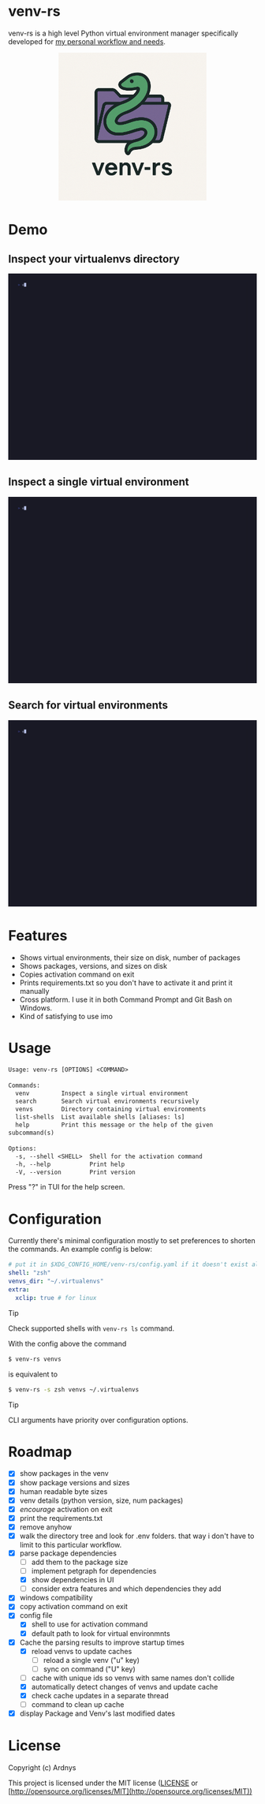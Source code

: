 # venv-rs

venv-rs is a high level Python virtual environment manager specifically developed for [my personal workflow and needs](https://ardnys.github.io/projects/venv-manager/).
<div align="center">
  <img src="https://raw.githubusercontent.com/Ardnys/venv-rs/refs/heads/refactor/images/venv_rs_logo.png" width=300 height=300 />
</div>

# Demo
## Inspect your virtualenvs directory
<img src="https://raw.githubusercontent.com/Ardnys/venv-rs/refs/heads/refactor/images/venvs_demo.gif" />

## Inspect a single virtual environment
<img src="https://raw.githubusercontent.com/Ardnys/venv-rs/refs/heads/refactor/images/venv_demo.gif" />

## Search for virtual environments
<img src="https://raw.githubusercontent.com/Ardnys/venv-rs/refs/heads/refactor/images/search_demo.gif" />

# Features
- Shows virtual environments, their size on disk, number of packages
- Shows packages, versions, and sizes on disk
- Copies activation command on exit
- Prints requirements.txt so you don't have to activate it and print it manually
- Cross platform. I use it in both Command Prompt and Git Bash on Windows.
- Kind of satisfying to use imo

# Usage
```
Usage: venv-rs [OPTIONS] <COMMAND>

Commands:
  venv         Inspect a single virtual environment
  search       Search virtual environments recursively
  venvs        Directory containing virtual environments
  list-shells  List available shells [aliases: ls]
  help         Print this message or the help of the given subcommand(s)

Options:
  -s, --shell <SHELL>  Shell for the activation command
  -h, --help           Print help
  -V, --version        Print version
```
Press "?" in TUI for the help screen.

# Configuration
Currently there's minimal configuration mostly to set preferences to shorten the commands. An example config is below:
```yaml
# put it in $XDG_CONFIG_HOME/venv-rs/config.yaml if it doesn't exist already
shell: "zsh" 
venvs_dir: "~/.virtualenvs"
extra:
  xclip: true # for linux
```
> [!Tip]
Check supported shells with `venv-rs ls` command.


With the config above the command
```bash
$ venv-rs venvs
```
is equivalent to
```bash
$ venv-rs -s zsh venvs ~/.virtualenvs
```
> [!Tip]
CLI arguments have priority over configuration options.

# Roadmap
- [x] show packages in the venv
- [x] show package versions and sizes
- [x] human readable byte sizes
- [x] venv details (python version, size, num packages)
- [x] _encourage_ activation on exit
- [x] print the requirements.txt
- [x] remove anyhow
- [x] walk the directory tree and look for .env folders. that way i don't have to limit to this particular workflow.
- [x] parse package dependencies
  - [ ] add them to the package size
  - [ ] implement petgraph for dependencies
  - [x] show dependencies in UI
  - [ ] consider extra features and which dependencies they add
- [x] windows compatibility
- [x] copy activation command on exit
- [x] config file
  - [x] shell to use for activation command
  - [x] default path to look for virtual environmnts
- [x] Cache the parsing results to improve startup times
  - [x] reload venvs to update caches
    - [ ] reload a single venv ("u" key)
    - [ ] sync on command ("U" key)
  - [ ] cache with unique ids so venvs with same names don't collide
  - [x] automatically detect changes of venvs and update cache
  - [x] check cache updates in a separate thread
  - [ ] command to clean up cache
- [x] display Package and Venv's last modified dates

# License

Copyright (c) Ardnys

This project is licensed under the MIT license ([LICENSE][LICENSE] or [http://opensource.org/licenses/MIT](http://opensource.org/licenses/MIT))

[Ratatui]: https://ratatui.rs
[LICENSE]: ./LICENSE

